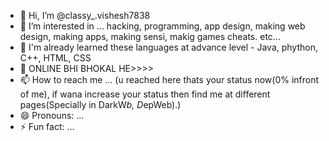 - 👋 Hi, I’m @classy_.vishesh7838
- 👀 I’m interested in ... hacking, programming, app design, making web design, making apps, making sensi, makig games cheats. etc...
- 🌱 I'm already learned these languages at advance level - Java, phython, C++, HTML, CSS
- 💞️ ONLINE BHI BHOKAL HE>>>>
- 📫 How to reach me ... (u reached here thats your status now(0% infront of me), if wana increase your status then find me at different pages(Specially in DarkW*b, D*epWeb).)
- 😄 Pronouns: ...
- ⚡ Fun fact: ...

<!---
vishesh123595/vishesh123595 is a ✨ special ✨ repository because its `README.md` (this file) appears on your GitHub profile.
You can click the Preview link to take a look at your changes.
--->
